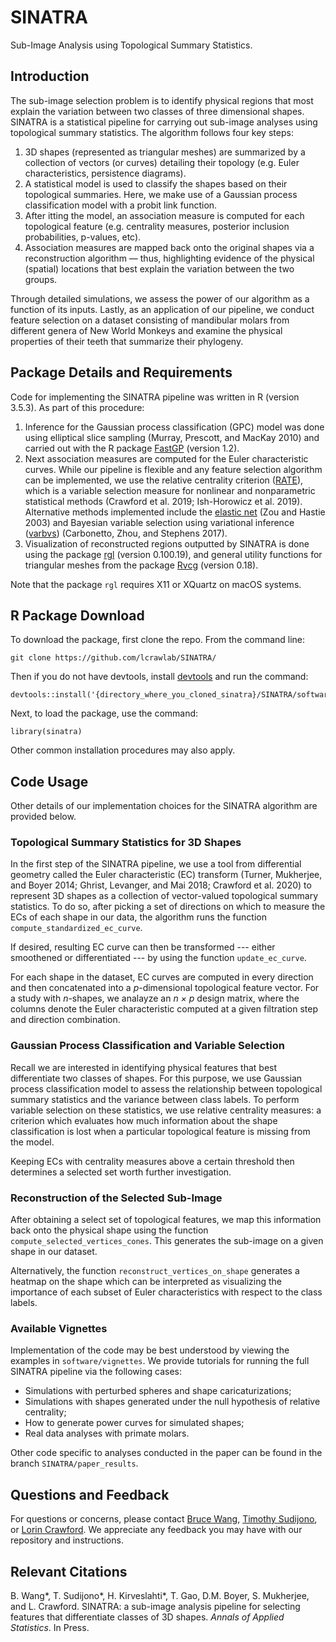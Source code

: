 # SINATRA 

Sub-Image Analysis using Topological Summary Statistics.

## Introduction

The sub-image selection problem is to identify physical regions that most explain the variation between two classes of three dimensional shapes. SINATRA is a statistical pipeline for carrying out sub-image analyses using topological summary statistics. The algorithm follows four key steps:

1. 3D shapes (represented as triangular meshes) are summarized by a collection of vectors (or curves) detailing their topology (e.g. Euler characteristics, persistence diagrams). 
2. A statistical model is used to classify the shapes based on their topological summaries. Here, we make use of a Gaussian process classification model with a probit link function.
3. After itting the model, an association measure is computed for each topological feature (e.g. centrality measures, posterior inclusion probabilities, p-values, etc).
4. Association measures are mapped back onto the original shapes via a reconstruction algorithm — thus, highlighting evidence of the physical (spatial) locations that best explain the variation between the two groups.

Through detailed simulations, we assess the power of our algorithm as a function of its inputs. Lastly, as an application of our pipeline, we conduct feature selection on a dataset consisting of mandibular molars from different genera of New World Monkeys and examine the physical properties of their teeth that summarize their phylogeny. 

## Package Details and Requirements

Code for implementing the SINATRA pipeline was written in R (version 3.5.3). As part of this procedure:

1. Inference for the Gaussian process classification (GPC) model was done using elliptical slice sampling (Murray, Prescott, and MacKay 2010) and carried out with the R package [FastGP](https://cran.r-project.org/web/packages/FastGP/index.html) (version 1.2).
2. Next association measures are computed for the Euler characteristic curves. While our pipeline is flexible and any feature selection algorithm can be implemented, we use the relative centrality criterion ([RATE](https://github.com/lorinanthony/RATE)), which is a variable selection measure for nonlinear and nonparametric statistical methods (Crawford et al. 2019; Ish-Horowicz et al. 2019). Alternative methods implemented include the [elastic net](https://cran.r-project.org/web/packages/elasticnet/elasticnet.pdf) (Zou and Hastie 2003) and Bayesian variable selection using variational inference ([varbvs](https://cran.r-project.org/web/packages/varbvs/index.html)) (Carbonetto, Zhou, and Stephens 2017).
3. Visualization of reconstructed regions outputted by SINATRA is done using the package [rgl](https://cran.r-project.org/web/packages/rgl/index.html) (version 0.100.19), and general utility functions for triangular meshes from the package [Rvcg](https://cran.r-project.org/web/packages/Rvcg/index.html) (version 0.18). 

Note that the package `rgl` requires X11 or XQuartz on macOS systems.

## R Package Download

To download the package, first clone the repo. From the command line:
	
	git clone https://github.com/lcrawlab/SINATRA/

Then if you do not have devtools, install [devtools](https://cran.r-project.org/web/packages/devtools/index.html) and run the command:

	devtools::install('{directory_where_you_cloned_sinatra}/SINATRA/software') 
	
Next, to load the package, use the command:

	library(sinatra)

Other common installation procedures may also apply.

## Code Usage

Other details of our implementation choices for the SINATRA algorithm are provided below.

### Topological Summary Statistics for 3D Shapes

In the first step of the SINATRA pipeline, we use a tool from differential geometry called the Euler characteristic (EC) transform (Turner, Mukherjee, and Boyer 2014; Ghrist, Levanger, and Mai 2018; Crawford et al. 2020) to represent 3D shapes as a collection of vector-valued topological summary statistics. To do so, after picking a set of directions on which to measure the ECs of each shape in our data, the algorithm runs the function `compute_standardized_ec_curve`.
	
If desired, resulting EC curve can then be transformed --- either smoothened or differentiated --- by using the function `update_ec_curve`.
	
For each shape in the dataset, EC curves are computed in every direction and then concatenated into a *p*-dimensional topological feature vector. For a study with *n*-shapes, we analayze an *n × p* design matrix, where the columns denote the Euler characteristic computed at a given filtration step and direction combination.

###  Gaussian Process Classification and Variable Selection

Recall we are interested in identifying physical features that best differentiate two classes of shapes. For this purpose, we use Gaussian process classification model to assess the relationship between topological summary statistics and the variance between class labels. To perform variable selection on these statistics, we use relative centrality measures: a criterion which evaluates how much information about the shape classification is lost when a particular topological feature is missing from the model.

Keeping ECs with centrality measures above a certain threshold then determines a selected set worth further investigation.

### Reconstruction of the Selected Sub-Image

After obtaining a select set of topological features, we map this information back onto the physical shape using the function `compute_selected_vertices_cones`. This generates the sub-image on a given shape in our dataset.

Alternatively, the function `reconstruct_vertices_on_shape` generates a heatmap on the shape which can be interpreted as visualizing the importance of each subset of Euler characteristics with respect to the class labels.
 
### Available Vignettes

Implementation of the code may be best understood by viewing the examples in `software/vignettes`. We provide tutorials for running the full SINATRA pipeline via the following cases:

- Simulations with perturbed spheres and shape caricaturizations;
- Simulations with shapes generated under the null hypothesis of relative centrality;
- How to generate power curves for simulated shapes;
- Real data analyses with primate molars.

Other code specific to analyses conducted in the paper can be found in the branch `SINATRA/paper_results`.

## Questions and Feedback

For questions or concerns, please contact [Bruce Wang](mailto:bruce.waang55@gmail.com), [Timothy Sudijono](mailto:timothy_sudijono@brown.edu), or [Lorin Crawford](mailto:lorin_crawford@brown.edu). We appreciate any feedback you may have with our repository and instructions.

## Relevant Citations

B. Wang*, T. Sudijono*, H. Kirveslahti*, T. Gao, D.M. Boyer, S. Mukherjee, and L. Crawford. SINATRA: a sub-image analysis pipeline for selecting features that differentiate classes of 3D shapes. _Annals of Applied Statistics_. In Press.
